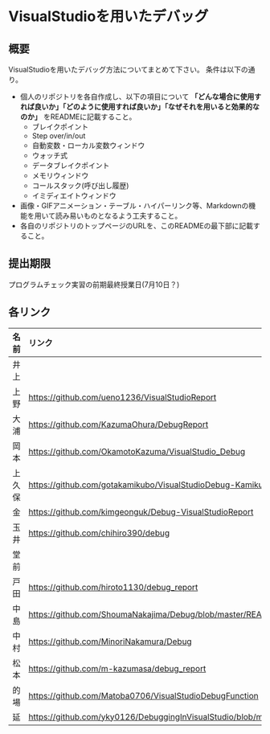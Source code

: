 ﻿# VisualStudioを用いたデバッグ

## 概要
VisualStudioを用いたデバッグ方法についてまとめて下さい。
条件は以下の通り。

* 個人のリポジトリを各自作成し、以下の項目について **「どんな場合に使用すれば良いか」「どのように使用すれば良いか」「なぜそれを用いると効果的なのか」** をREADMEに記載すること。
  * ブレイクポイント
  * Step over/in/out
  * 自動変数・ローカル変数ウィンドウ
  * ウォッチ式
  * データブレイクポイント
  * メモリウィンドウ
  * コールスタック(呼び出し履歴)
  * イミディエイトウィンドウ
* 画像・GIFアニメーション・テーブル・ハイパーリンク等、Markdownの機能を用いて読み易いものとなるよう工夫すること。
* 各自のリポジトリのトップページのURLを、このREADMEの最下部に記載すること。

## 提出期限
プログラムチェック実習の前期最終授業日(7月10日？)

## 各リンク

|名前|リンク|
|:-|:-|
|井上||
|上野|https://github.com/ueno1236/VisualStudioReport|
|大浦|https://github.com/KazumaOhura/DebugReport|
|岡本|https://github.com/OkamotoKazuma/VisualStudio_Debug|
|上久保|https://github.com/gotakamikubo/VisualStudioDebug-KamikuboGota-|
|金|https://github.com/kimgeonguk/Debug-VisualStudioReport|
|玉井|https://github.com/chihiro390/debug|
|堂前||
|戸田|https://github.com/hiroto1130/debug_report|
|中島|https://github.com/ShoumaNakajima/Debug/blob/master/README.md|
|中村|https://github.com/MinoriNakamura/Debug|
|松本|https://github.com/m-kazumasa/debug_report|
|的場|https://github.com/Matoba0706/VisualStudioDebugFunction|
|延|https://github.com/yky0126/DebuggingInVisualStudio/blob/master/README.md|

